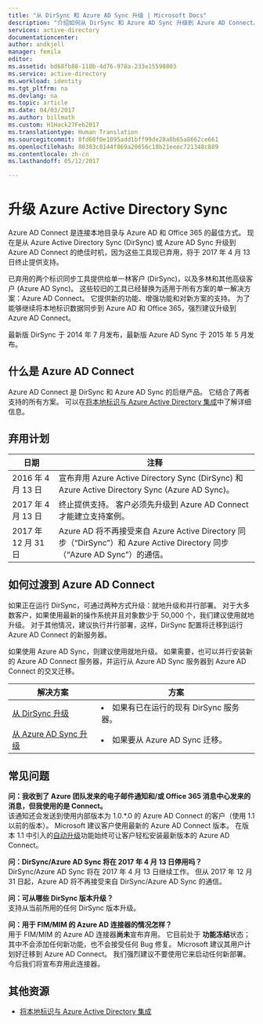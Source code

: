 ```yaml
---
title: "从 DirSync 和 Azure AD Sync 升级 | Microsoft Docs"
description: "介绍如何从 DirSync 和 Azure AD Sync 升级到 Azure AD Connect。"
services: active-directory
documentationcenter: 
author: andkjell
manager: femila
editor: 
ms.assetid: bd68fb88-110b-4d76-978a-233e15590803
ms.service: active-directory
ms.workload: identity
ms.tgt_pltfrm: na
ms.devlang: na
ms.topic: article
ms.date: 04/03/2017
ms.author: billmath
ms.custom: H1Hack27Feb2017
ms.translationtype: Human Translation
ms.sourcegitcommit: 8fd60f0e1095add1bff99de28a0b65a8662ce661
ms.openlocfilehash: 80383c0144f869a20656c18b21eeec721348c889
ms.contentlocale: zh-cn
ms.lasthandoff: 05/12/2017

---
```


# <a name="upgrade-azure-active-directory-sync-and-azure-active-directory-sync"></a>升级 Azure Active Directory Sync
Azure AD Connect 是连接本地目录与 Azure AD 和 Office 365 的最佳方式。 现在是从 Azure Active Directory Sync (DirSync) 或 Azure AD Sync 升级到 Azure AD Connect 的绝佳时机，因为这些工具现已弃用，将于 2017 年 4 月 13 日终止提供支持。

已弃用的两个标识同步工具提供给单一林客户 (DirSync)，以及多林和其他高级客户 (Azure AD Sync)。 这些较旧的工具已经替换为适用于所有方案的单一解决方案：Azure AD Connect。 它提供新的功能、增强功能和对新方案的支持。 为了能够继续将本地标识数据同步到 Azure AD 和 Office 365，强烈建议升级到 Azure AD Connect。

最新版 DirSync 于 2014 年 7 月发布，最新版 Azure AD Sync 于 2015 年 5 月发布。

## <a name="what-is-azure-ad-connect"></a>什么是 Azure AD Connect
Azure AD Connect 是 DirSync 和 Azure AD Sync 的后继产品。 它结合了两者支持的所有方案。 可以在[将本地标识与 Azure Active Directory 集成](active-directory-aadconnect.md)中了解详细信息。

## <a name="deprecation-schedule"></a>弃用计划
| 日期 | 注释 |
| --- | --- |
| 2016 年 4 月 13 日 |宣布弃用 Azure Active Directory Sync (DirSync) 和 Azure Active Directory Sync (Azure AD Sync)。 |
| 2017 年 4 月 13 日 |终止提供支持。 客户必须先升级到 Azure AD Connect 才能建立支持案例。 |
|2017 年 12 月 31 日|Azure AD 将不再接受来自 Azure Active Directory 同步（“DirSync”）和 Azure Active Directory 同步（“Azure AD Sync”）的通信。

## <a name="how-to-transition-to-azure-ad-connect"></a>如何过渡到 Azure AD Connect
如果正在运行 DirSync，可通过两种方式升级：就地升级和并行部署。 对于大多数客户，如果使用最新的操作系统并且对象数少于 50,000 个，我们建议使用就地升级。 对于其他情况，建议执行并行部署，这样，DirSync 配置将迁移到运行 Azure AD Connect 的新服务器。

如果使用 Azure AD Sync，则建议使用就地升级。 如果需要，也可以并行安装新的 Azure AD Connect 服务器，并运行从 Azure AD Sync 服务器到 Azure AD Connect 的交叉迁移。

| 解决方案 | 方案 |
| --- | --- |
| [从 DirSync 升级](active-directory-aadconnect-dirsync-upgrade-get-started.md) |<li>如果有已在运行的现有 DirSync 服务器。</li> |
| [从 Azure AD Sync 升级](active-directory-aadconnect-upgrade-previous-version.md) |<li>如果要从 Azure AD Sync 迁移。</li> |

## <a name="faq"></a>常见问题
**问：我收到了 Azure 团队发来的电子邮件通知和/或 Office 365 消息中心发来的消息，但我使用的是 Connect。**  
该通知还会发送到使用内部版本为 1.0.\*.0 的 Azure AD Connect 的客户（使用 1.1 以前的版本）。 Microsoft 建议客户使用最新的 Azure AD Connect 版本。 在版本 1.1 中引入的[自动升级](active-directory-aadconnect-feature-automatic-upgrade.md)功能始终可让客户轻松安装最新版本的 Azure AD Connect。

**问：DirSync/Azure AD Sync 将在 2017 年 4 月 13 日停用吗？**  
DirSync/Azure AD Sync 将在 2017 年 4 月 13 日继续工作。  但从 2017 年 12 月 31 日起，Azure AD 将不再接受来自 DirSync/Azure AD Sync 的通信。

**问：可从哪些 DirSync 版本升级？**  
支持从当前所用的任何 DirSync 版本升级。

**问：用于 FIM/MIM 的 Azure AD 连接器的情况怎样？**  
用于 FIM/MIM 的 Azure AD 连接器**尚未**宣布弃用。 它目前处于 **功能冻结**状态；其中不会添加任何新功能，也不会接受任何 Bug 修复。 Microsoft 建议其用户计划好迁移到 Azure AD Connect。 我们强烈建议不要使用它来启动任何新部署。 今后我们将宣布弃用此连接器。

## <a name="additional-resources"></a>其他资源
- [将本地标识与 Azure Active Directory 集成](active-directory-aadconnect.md)


